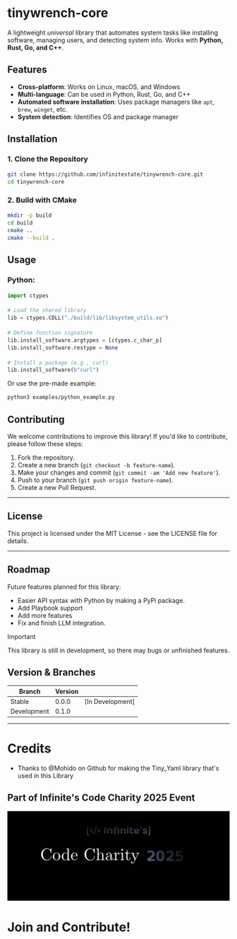 # tinywrench-core

A lightweight _universal_ library that automates system tasks like installing software, managing users, and detecting system info. Works with **Python, Rust, Go, and C++**.

## Features

- **Cross-platform**: Works on Linux, macOS, and Windows
- **Multi-language**: Can be used in Python, Rust, Go, and C++
- **Automated software installation**: Uses package managers like `apt`, `brew`, `winget`, etc.
- **System detection**: Identifies OS and package manager

## Installation

### **1️. Clone the Repository**

```bash
git clone https://github.com/infinitestate/tinywrench-core.git
cd tinywrench-core
```

### **2. Build with CMake**

```bash
mkdir -p build
cd build
cmake ..
cmake --build .
```

## Usage

### Python:

```py
import ctypes

# Load the shared library
lib = ctypes.CDLL("./build/lib/libsystem_utils.so")

# Define function signature
lib.install_software.argtypes = [ctypes.c_char_p]
lib.install_software.restype = None

# Install a package (e.g., curl)
lib.install_software(b"curl")

```

Or use the pre-made example:

```bash
python3 examples/python_example.py
```

## Contributing

We welcome contributions to improve this library! If you'd like to contribute, please follow these steps:

1.  Fork the repository.
2.  Create a new branch (`git checkout -b feature-name`).
3.  Make your changes and commit (`git commit -am 'Add new feature'`).
4.  Push to your branch (`git push origin feature-name`).
5.  Create a new Pull Request.

---

## License

This project is licensed under the MIT License - see the LICENSE file for details.

---

## Roadmap

Future features planned for this library:

- Easier API syntax with Python by making a PyPi package.
- Add Playbook support
- Add more features
- Fix and finish LLM integration.

> [!IMPORTANT]
> This library is still in development, so there may bugs or unfinished features.

## Version & Branches

| Branch      | Version |                  |
| ----------- | ------- | ---------------- |
| Stable      | 0.0.0   | [In Development] |
| Development | 0.1.0   |                  |

---


# Credits

- Thanks to @Mohido on Github for making the Tiny_Yaml library that's used in this Library

## Part of Infinite's Code Charity 2025 Event

![CharityBanner](docs/assets/BannerCharity.jpg)

# Join and Contribute!
